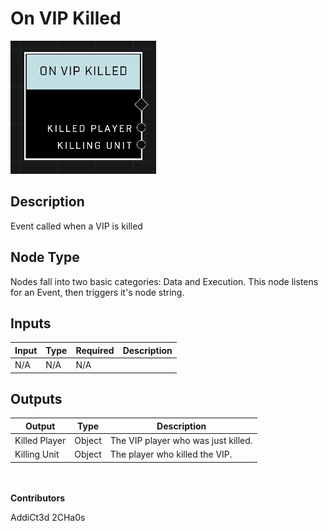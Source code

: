 # On VIP Killed
![alt text](../../../.gitbook/assets/on-vip-killed.png)
## Description
Event called when a VIP is killed

## Node Type
Nodes fall into two basic categories: Data and Execution. This node listens for an Event, then triggers it's node string.

## Inputs
| Input | Type | Required | Description |
|------------------|------------------|----------|--------------------------------------------------------------|
| N/A | N/A | N/A | |

## Outputs
| Output | Type | Description |
|------------------|------------------|--------------------------------------------------------------|
| Killed Player | Object | The VIP player who was just killed.|
| Killing Unit | Object | The player who killed the VIP.|

\
\
**Contributors**

AddiCt3d 2CHa0s